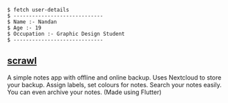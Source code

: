 ```
$ fetch user-details
$ -----------------------------
$ Name :- Nandan
$ Age :- 19
$ Occupation :- Graphic Design Student
$ -----------------------------
```

## [scrawl](https://github.com/rsoft-in/scrawl)

A simple notes app with offline and online backup. Uses Nextcloud to store your backup. Assign labels, set colours for notes. Search your notes easily. You can even archive your notes. (Made using Flutter)
